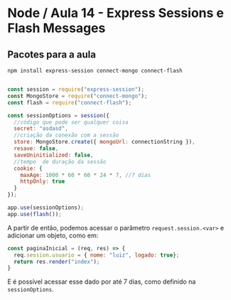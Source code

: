 # Node / Aula 14 - Express Sessions e Flash Messages

## Pacotes para a aula

`npm install express-session connect-mongo connect-flash`

```js

const session = require("express-session");
const MongoStore = require("connect-mongo");
const flash = require("connect-flash");

const sessionOptions = session({
  //código que pode ser qualquer coisa
  secret: "asdasd",
  //criação da conexão com a sessão
  store: MongoStore.create({ mongoUrl: connectionString }),
  resave: false,
  saveUninitialized: false,
  //tempo  de duração da sessão
  cookie: {
    maxAge: 1000 * 60 * 60 * 24 * 7, //7 dias
    httpOnly: true
  }
});

app.use(sessionOptions);
app.use(flash());
```

A partir de então, podemos acessar o parâmetro `request.session.<var>` e adicionar um objeto, como em:
```js
const paginaInicial = (req, res) => {
  req.session.usuario = { nome: "luiz", logado: true};
  return res.render("index");
}
```

E é possível acessar esse dado por até 7 dias, como definido na `sessionOptions`.